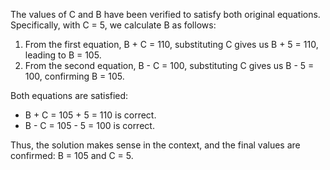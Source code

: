 The values of C and B have been verified to satisfy both original equations. Specifically, with C = 5, we calculate B as follows: 

1. From the first equation, B + C = 110, substituting C gives us B + 5 = 110, leading to B = 105.
2. From the second equation, B - C = 100, substituting C gives us B - 5 = 100, confirming B = 105.

Both equations are satisfied:
- B + C = 105 + 5 = 110 is correct.
- B - C = 105 - 5 = 100 is correct.

Thus, the solution makes sense in the context, and the final values are confirmed: B = 105 and C = 5.